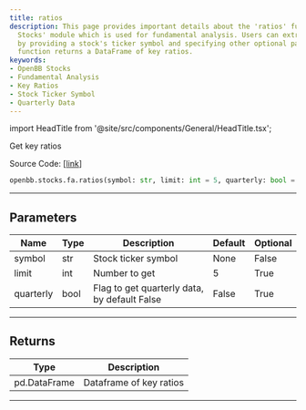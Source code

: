 ```yaml
---
title: ratios
description: This page provides important details about the 'ratios' function in 'OpenBB
  Stocks' module which is used for fundamental analysis. Users can extract key ratios
  by providing a stock's ticker symbol and specifying other optional parameters. The
  function returns a DataFrame of key ratios.
keywords:
- OpenBB Stocks
- Fundamental Analysis
- Key Ratios
- Stock Ticker Symbol
- Quarterly Data
---
```


import HeadTitle from '@site/src/components/General/HeadTitle.tsx';

<HeadTitle title="stocks.fa.ratios - Reference | OpenBB SDK Docs" />

Get key ratios

Source Code: [[link](https://github.com/OpenBB-finance/OpenBBTerminal/tree/main/openbb_terminal/stocks/fundamental_analysis/fmp_model.py#L531)]

```python wordwrap
openbb.stocks.fa.ratios(symbol: str, limit: int = 5, quarterly: bool = False)
```

---

## Parameters

| Name | Type | Description | Default | Optional |
| ---- | ---- | ----------- | ------- | -------- |
| symbol | str | Stock ticker symbol | None | False |
| limit | int | Number to get | 5 | True |
| quarterly | bool | Flag to get quarterly data, by default False | False | True |


---

## Returns

| Type | Description |
| ---- | ----------- |
| pd.DataFrame | Dataframe of key ratios |
---

